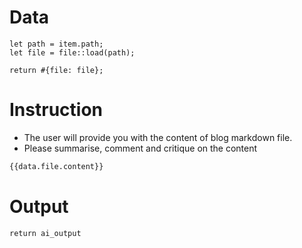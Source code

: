 # Data

```rhai
let path = item.path;
let file = file::load(path);

return #{file: file};
```

# Instruction

- The user will provide you with the content of blog markdown file. 
- Please summarise, comment and critique on the content

```markdown
{{data.file.content}}
```

# Output

```rhai
return ai_output 
```
